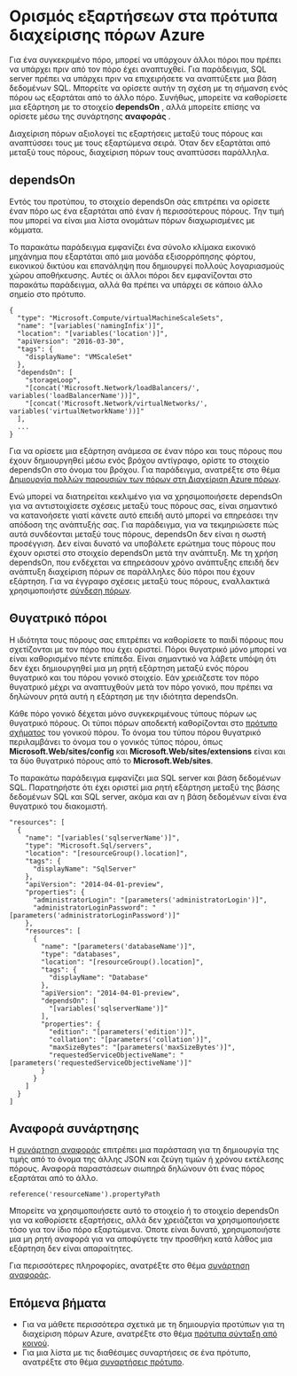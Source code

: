 <properties
   pageTitle="Εξαρτήσεις σε πρότυπα διαχείρισης πόρων | Microsoft Azure"
   description="Περιγράφει τον τρόπο για να ορίσετε έναν πόρο ως εξαρτάται από άλλον πόρο κατά τη διάρκεια της ανάπτυξης για να βεβαιωθείτε ότι πόρους αναπτύσσονται στη σωστή σειρά."
   services="azure-resource-manager"
   documentationCenter="na"
   authors="tfitzmac"
   manager="timlt"
   editor=""/>

<tags
   ms.service="azure-resource-manager"
   ms.devlang="na"
   ms.topic="article"
   ms.tgt_pltfrm="na"
   ms.workload="na"
   ms.date="09/12/2016"
   ms.author="tomfitz"/>

# <a name="defining-dependencies-in-azure-resource-manager-templates"></a>Ορισμός εξαρτήσεων στα πρότυπα διαχείρισης πόρων Azure

Για ένα συγκεκριμένο πόρο, μπορεί να υπάρχουν άλλοι πόροι που πρέπει να υπάρχει πριν από τον πόρο έχει αναπτυχθεί. Για παράδειγμα, SQL server πρέπει να υπάρχει πριν να επιχειρήσετε να αναπτύξετε μια βάση δεδομένων SQL. Μπορείτε να ορίσετε αυτήν τη σχέση με τη σήμανση ενός πόρου ως εξαρτάται από το άλλο πόρο. Συνήθως, μπορείτε να καθορίσετε μια εξάρτηση με το στοιχείο **dependsOn** , αλλά μπορείτε επίσης να ορίσετε μέσω της συνάρτησης **αναφοράς** . 

Διαχείριση πόρων αξιολογεί τις εξαρτήσεις μεταξύ τους πόρους και αναπτύσσει τους με τους εξαρτώμενα σειρά. Όταν δεν εξαρτάται από μεταξύ τους πόρους, διαχείριση πόρων τους αναπτύσσει παράλληλα.

## <a name="dependson"></a>dependsOn

Εντός του προτύπου, το στοιχείο dependsOn σάς επιτρέπει να ορίσετε έναν πόρο ως ένα εξαρτάται από έναν ή περισσότερους πόρους. Την τιμή που μπορεί να είναι μια λίστα ονομάτων πόρων διαχωρισμένες με κόμματα. 

Το παρακάτω παράδειγμα εμφανίζει ένα σύνολο κλίμακα εικονικό μηχάνημα που εξαρτάται από μια μονάδα εξισορρόπησης φόρτου, εικονικού δικτύου και επανάληψη που δημιουργεί πολλούς λογαριασμούς χώρου αποθήκευσης. Αυτές οι άλλοι πόροι δεν εμφανίζονται στο παρακάτω παράδειγμα, αλλά θα πρέπει να υπάρχει σε κάποιο άλλο σημείο στο πρότυπο.

    {
      "type": "Microsoft.Compute/virtualMachineScaleSets",
      "name": "[variables('namingInfix')]",
      "location": "[variables('location')]",
      "apiVersion": "2016-03-30",
      "tags": {
        "displayName": "VMScaleSet"
      },
      "dependsOn": [
        "storageLoop",
        "[concat('Microsoft.Network/loadBalancers/', variables('loadBalancerName'))]",
        "[concat('Microsoft.Network/virtualNetworks/', variables('virtualNetworkName'))]"
      ],
      ...
    }

Για να ορίσετε μια εξάρτηση ανάμεσα σε έναν πόρο και τους πόρους που έχουν δημιουργηθεί μέσω ενός βρόχου αντίγραφο, ορίστε το στοιχείο dependsOn στο όνομα του βρόχου. Για παράδειγμα, ανατρέξτε στο θέμα [Δημιουργία πολλών παρουσιών των πόρων στη Διαχείριση Azure πόρων](resource-group-create-multiple.md).

Ενώ μπορεί να διατηρείται κεκλιμένο για να χρησιμοποιήσετε dependsOn για να αντιστοιχίσετε σχέσεις μεταξύ τους πόρους σας, είναι σημαντικό να κατανοήσετε γιατί κάνετε αυτό επειδή αυτό μπορεί να επηρεάσει την απόδοση της ανάπτυξής σας. Για παράδειγμα, για να τεκμηριώσετε πώς αυτά συνδέονται μεταξύ τους πόρους, dependsOn δεν είναι η σωστή προσέγγιση. Δεν είναι δυνατό να υποβάλετε ερώτημα τους πόρους που έχουν οριστεί στο στοιχείο dependsOn μετά την ανάπτυξη. Με τη χρήση dependsOn, που ενδέχεται να επηρεάσουν χρόνο ανάπτυξης επειδή δεν ανάπτυξη διαχείριση πόρων σε παράλληλες δύο πόροι που έχουν εξάρτηση. Για να έγγραφο σχέσεις μεταξύ τους πόρους, εναλλακτικά χρησιμοποιήστε [σύνδεση πόρων](resource-group-link-resources.md).

## <a name="child-resources"></a>Θυγατρικό πόροι

Η ιδιότητα τους πόρους σας επιτρέπει να καθορίσετε το παιδί πόρους που σχετίζονται με τον πόρο που έχει οριστεί. Πόροι θυγατρικό μόνο μπορεί να είναι καθορισμένο πέντε επίπεδα. Είναι σημαντικό να λάβετε υπόψη ότι δεν έχει δημιουργηθεί μια μη ρητή εξάρτηση μεταξύ ενός πόρου θυγατρικό και του πόρου γονικό στοιχείο. Εάν χρειάζεστε τον πόρο θυγατρικό μέχρι να αναπτυχθούν μετά τον πόρο γονικό, που πρέπει να δηλώνουν ρητά αυτή η εξάρτηση με την ιδιότητα dependsOn. 

Κάθε πόρο γονικό δέχεται μόνο συγκεκριμένους τύπους πόρων ως θυγατρικό πόρους. Οι τύποι πόρων αποδεκτή καθορίζονται στο [πρότυπο σχήματος](https://github.com/Azure/azure-resource-manager-schemas) του γονικού πόρου. Το όνομα του τύπου πόρου θυγατρικό περιλαμβάνει το όνομα του ο γονικός τύπος πόρου, όπως **Microsoft.Web/sites/config** και **Microsoft.Web/sites/extensions** είναι και τα δύο θυγατρικό πόρους από το **Microsoft.Web/sites**.

Το παρακάτω παράδειγμα εμφανίζει μια SQL server και βάση δεδομένων SQL. Παρατηρήστε ότι έχει οριστεί μια ρητή εξάρτηση μεταξύ της βάσης δεδομένων SQL και SQL server, ακόμα και αν η βάση δεδομένων είναι ένα θυγατρικό του διακομιστή.

    "resources": [
      {
        "name": "[variables('sqlserverName')]",
        "type": "Microsoft.Sql/servers",
        "location": "[resourceGroup().location]",
        "tags": {
          "displayName": "SqlServer"
        },
        "apiVersion": "2014-04-01-preview",
        "properties": {
          "administratorLogin": "[parameters('administratorLogin')]",
          "administratorLoginPassword": "[parameters('administratorLoginPassword')]"
        },
        "resources": [
          {
            "name": "[parameters('databaseName')]",
            "type": "databases",
            "location": "[resourceGroup().location]",
            "tags": {
              "displayName": "Database"
            },
            "apiVersion": "2014-04-01-preview",
            "dependsOn": [
              "[variables('sqlserverName')]"
            ],
            "properties": {
              "edition": "[parameters('edition')]",
              "collation": "[parameters('collation')]",
              "maxSizeBytes": "[parameters('maxSizeBytes')]",
              "requestedServiceObjectiveName": "[parameters('requestedServiceObjectiveName')]"
            }
          }
        ]
      }
    ]


## <a name="reference-function"></a>Αναφορά συνάρτησης

Η [συνάρτηση αναφοράς](resource-group-template-functions.md#reference) επιτρέπει μια παράσταση για τη δημιουργία της τιμής από το όνομα της άλλης JSON και ζεύγη τιμών ή χρόνου εκτέλεσης πόρους. Αναφορά παραστάσεων σιωπηρά δηλώνουν ότι ένας πόρος εξαρτάται από το άλλο. 

    reference('resourceName').propertyPath

Μπορείτε να χρησιμοποιήσετε αυτό το στοιχείο ή το στοιχείο dependsOn για να καθορίσετε εξαρτήσεις, αλλά δεν χρειάζεται να χρησιμοποιήσετε τόσο για τον ίδιο πόρο εξαρτώμενα. Όποτε είναι δυνατό, χρησιμοποιήστε μια μη ρητή αναφορά για να αποφύγετε την προσθήκη κατά λάθος μια εξάρτηση δεν είναι απαραίτητες.

Για περισσότερες πληροφορίες, ανατρέξτε στο θέμα [συνάρτηση αναφοράς](resource-group-template-functions.md#reference).

## <a name="next-steps"></a>Επόμενα βήματα

- Για να μάθετε περισσότερα σχετικά με τη δημιουργία προτύπων για τη διαχείριση πόρων Azure, ανατρέξτε στο θέμα [πρότυπα σύνταξη από κοινού](resource-group-authoring-templates.md). 
- Για μια λίστα με τις διαθέσιμες συναρτήσεις σε ένα πρότυπο, ανατρέξτε στο θέμα [συναρτήσεις πρότυπο](resource-group-template-functions.md).

